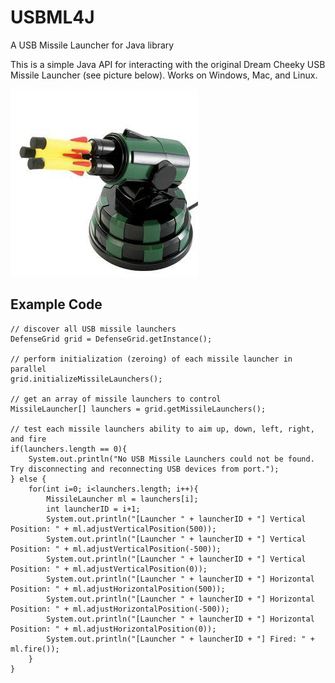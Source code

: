 # USBML4J
A USB Missile Launcher for Java library

This is a simple Java API for interacting with the original Dream Cheeky USB Missile Launcher (see picture below).  Works on Windows, Mac, and Linux.

![Supported Missile Launcher](missile_launcher.jpg)

## Example Code
    // discover all USB missile launchers
	DefenseGrid grid = DefenseGrid.getInstance();
		
	// perform initialization (zeroing) of each missile launcher in parallel
	grid.initializeMissileLaunchers();
		
	// get an array of missile launchers to control
	MissileLauncher[] launchers = grid.getMissileLaunchers();
		
	// test each missile launchers ability to aim up, down, left, right, and fire
	if(launchers.length == 0){
		System.out.println("No USB Missile Launchers could not be found.  Try disconnecting and reconnecting USB devices from port.");
	} else {
		for(int i=0; i<launchers.length; i++){
			MissileLauncher ml = launchers[i];
			int launcherID = i+1;
			System.out.println("[Launcher " + launcherID + "] Vertical Position: " + ml.adjustVerticalPosition(500));
			System.out.println("[Launcher " + launcherID + "] Vertical Position: " + ml.adjustVerticalPosition(-500));
			System.out.println("[Launcher " + launcherID + "] Vertical Position: " + ml.adjustVerticalPosition(0));
			System.out.println("[Launcher " + launcherID + "] Horizontal Position: " + ml.adjustHorizontalPosition(500));
			System.out.println("[Launcher " + launcherID + "] Horizontal Position: " + ml.adjustHorizontalPosition(-500));
			System.out.println("[Launcher " + launcherID + "] Horizontal Position: " + ml.adjustHorizontalPosition(0));
			System.out.println("[Launcher " + launcherID + "] Fired: " + ml.fire());
		}
	}
